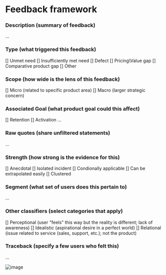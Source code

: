 # Feedback framework

### Description (summary of feedback)
...
### Type (what triggered this feedback)
[] Unmet need
[] Insufficiently met need
[] Defect
[] Pricing\Value gap
[] Comparative product gap
[] Other
### Scope (how wide is the lens of this feedback)
[] Micro (related to specific product area)
[] Macro (larger strategic concern)
### Associated Goal (what product goal could this affect)
[] Retention
[] Activation
...
### Raw quotes (share unfiltered statements)
...
### Strength (how strong is the evidence for this)
[] Anecdotal
  [] Isolated incident
  [] Condionally applicable
  [] Can be extrapolated easily
[] Clustered
### Segment (what set of users does this pertain to)
...
### Other classifiers (select categories that apply)
[] Perceptional (user "feels" this way but the reality is different; lack of awareness)
[] Idealistic (aspirational desire in a perfect world)
[] Relational (issue related to service (sales, support, etc.); not the product)
### Traceback (specify a few users who felt this)
...

![image](https://github.com/pechorka/adhd-reader/assets/10058916/fcba4a5f-61ca-4759-9706-a4259cda0c0f)
